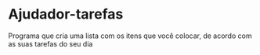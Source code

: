 # Ajudador-tarefas
Programa que cria uma lista com os itens que você colocar, de acordo com as suas tarefas do seu dia
